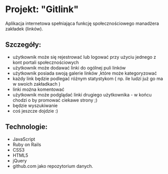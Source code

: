 # Projekt: "Gitlink"

Aplikacja internetowa spełniająca funkcję społecznościowego manadżera zakładek (linków).

## Szczegóły:
- użytkownik może się rejestrować lub logować przy użyciu jednego z kont portali społecznościowych
- użytkownik może dodawać linki do ogólnej puli linków 
- użytkownik posiada swoją galerie linków ,które może kategoryzować
- każdy link będzie podlegać różnym statystykom ( np. ile ludzi już go ma w swoich zakładkach )
- linki można komentować
- użytkownik może podglądać linki drugiego użytkownika - w końcu chodzi o by promować ciekawe strony ;)
- będzie wyszukiwanie 
- coś jeszcze dojdzie :)

## Technologie:
- JavaScript
- Ruby on Rails
- CSS3
- HTML5
- jQuery
- github.com jako repozytorium danych.
